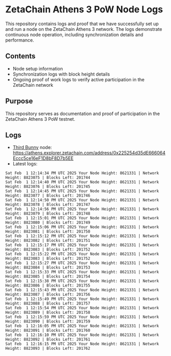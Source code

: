 # ZetaChain Athens 3 PoW Node Logs
This repository contains logs and proof that we have successfully set up and run a node on the ZetaChain Athens 3 network. The logs demonstrate continuous node operation, including synchronization details and performance.

## Contents
- Node setup information
- Synchronization logs with block height details
- Ongoing proof of work logs to verify active participation in the ZetaChain network

## Purpose
This repository serves as documentation and proof of participation in the ZetaChain Athens 3 PoW testnet.

## Logs

- [Third Bunny](https://thirdbunny.xyz/) node: https://athens.explorer.zetachain.com/address/0x225254d35dE666064Eccc5ce16eF1D8bF8D7b5EE
- Latest logs:
```
Sat Feb  1 12:14:34 PM UTC 2025 Your Node Height: 8621331 | Network Height: 8823075 | Blocks Left: 201744
Sat Feb  1 12:14:40 PM UTC 2025 Your Node Height: 8621331 | Network Height: 8823076 | Blocks Left: 201745
Sat Feb  1 12:14:45 PM UTC 2025 Your Node Height: 8621331 | Network Height: 8823077 | Blocks Left: 201746
Sat Feb  1 12:14:50 PM UTC 2025 Your Node Height: 8621331 | Network Height: 8823078 | Blocks Left: 201747
Sat Feb  1 12:14:56 PM UTC 2025 Your Node Height: 8621331 | Network Height: 8823079 | Blocks Left: 201748
Sat Feb  1 12:15:01 PM UTC 2025 Your Node Height: 8621331 | Network Height: 8823080 | Blocks Left: 201749
Sat Feb  1 12:15:06 PM UTC 2025 Your Node Height: 8621331 | Network Height: 8823081 | Blocks Left: 201750
Sat Feb  1 12:15:12 PM UTC 2025 Your Node Height: 8621331 | Network Height: 8823082 | Blocks Left: 201751
Sat Feb  1 12:15:17 PM UTC 2025 Your Node Height: 8621331 | Network Height: 8823083 | Blocks Left: 201752
Sat Feb  1 12:15:22 PM UTC 2025 Your Node Height: 8621331 | Network Height: 8823083 | Blocks Left: 201752
Sat Feb  1 12:15:27 PM UTC 2025 Your Node Height: 8621331 | Network Height: 8823084 | Blocks Left: 201753
Sat Feb  1 12:15:33 PM UTC 2025 Your Node Height: 8621331 | Network Height: 8823085 | Blocks Left: 201754
Sat Feb  1 12:15:38 PM UTC 2025 Your Node Height: 8621331 | Network Height: 8823086 | Blocks Left: 201755
Sat Feb  1 12:15:43 PM UTC 2025 Your Node Height: 8621331 | Network Height: 8823087 | Blocks Left: 201756
Sat Feb  1 12:15:49 PM UTC 2025 Your Node Height: 8621331 | Network Height: 8823088 | Blocks Left: 201757
Sat Feb  1 12:15:54 PM UTC 2025 Your Node Height: 8621331 | Network Height: 8823089 | Blocks Left: 201758
Sat Feb  1 12:15:59 PM UTC 2025 Your Node Height: 8621331 | Network Height: 8823090 | Blocks Left: 201759
Sat Feb  1 12:16:05 PM UTC 2025 Your Node Height: 8621331 | Network Height: 8823091 | Blocks Left: 201760
Sat Feb  1 12:16:10 PM UTC 2025 Your Node Height: 8621331 | Network Height: 8823092 | Blocks Left: 201761
Sat Feb  1 12:16:15 PM UTC 2025 Your Node Height: 8621331 | Network Height: 8823093 | Blocks Left: 201762
```
